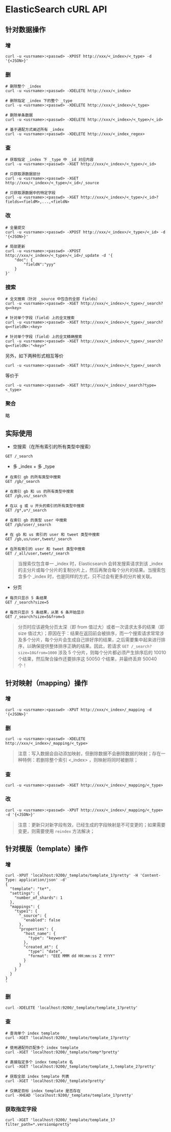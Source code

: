 # ElasticSearch cURL API

## 针对数据操作

### 增

```shell
curl -u <usrname>:<passwd> -XPOST http://xxx/<_index>/<_type> -d '{<JSON>}'
```

### 删

```shell
# 删除整个 _index 
curl -u <usrname>:<passwd> -XDELETE http://xxx/<_index>

# 删除指定 _index 下的整个 _type
curl -u <usrname>:<passwd> -XDELETE http://xxx/<_index>/<_type>

# 删除单条数据
curl -u <usrname>:<passwd> -XDELETE http://xxx/<_index>/<_type>/<_id>

# 基于通配方式阐述所有 _index
curl -u <usrname>:<passwd> -XDELETE http://xxx/<_index_regex>
```

### 查

```shell
# 获取指定 _index 下 _type 中 _id 对应内容
curl -u <usrname>:<passwd> -XGET http://xxx/<_index>/<_type>/<_id>

# 只获取源数据部分
curl -u <usrname>:<passwd> -XGET http://xxx/<_index>/<_type>/<_id>/_source

# 只获取源数据中的特定字段
curl -u <usrname>:<passwd> -XGET http://xxx/<_index>/<_type>/<_id>?fields=<fieldM>,...,<fieldN>
```

### 改

```shell
# 全量提交
curl -u <usrname>:<passwd> -XPOST http://xxx/<_index>/<_type>/<_id> -d '{<JSON>}'

# 局部更新
curl -u <usrname>:<passwd> -XPOST http://xxx/<_index>/<_type>/<_id>/_update -d '{
    "doc": {
        "fieldN":"yyy"
    }
}'
```

### 搜索

```shell
# 全文搜索（针对 _source 中包含的全部 fields）
curl -u <usrname>:<passwd> -XGET http://xxx/<_index>/<_type>/_search?q=<key>

# 针对单个字段（field）上的全文搜索
curl -u <usrname>:<passwd> -XGET http://xxx/<_index>/<_type>/_search?q=<fieldN>:<key>

# 针对单个字段（field）上的全文精确搜索
curl -u <usrname>:<passwd> -XGET http://xxx/<_index>/<_type>/_search?q=<fieldN>:"<key>"
```

另外，如下两种形式相互等价

```
curl -u <usrname>:<passwd> -XGET http://xxx/<_index>/<_type>/_search
```

等价于

```
curl -u <usrname>:<passwd> -XGET http://xxx/<_index>/_search?type=<_type>
```


### 聚合

略

## 实际使用

- 空搜索（在所有索引的所有类型中搜索）

```
GET /_search
```

- 多 _index + 多 _type

```
# 在索引 gb 的所有类型中搜索
GET /gb/_search

# 在索引 gb 和 us 的所有类型中搜索
GET /gb,us/_search

# 在以 g 或 u 开头的索引的所有类型中搜索
GET /g*,u*/_search

# 在索引 gb 的类型 user 中搜索
GET /gb/user/_search

# 在 gb 和 us 索引的 user 和 tweet 类型中搜索
GET /gb,us/user,tweet/_search

# 在所有索引的 user 和 tweet 类型中搜索
GET /_all/user,tweet/_search
```

> 当搜索仅包含单一 _index 时，Elasticsearch 会转发搜索请求到该 _index 的主分片或每个分片的复制分片上，然后再聚合每个分片的结果。当搜索包含多个 _index 时，也是同样的方式，只不过会有更多的分片被关联。

- 分页

```
# 每页只显示 5 条结果
GET /_search?size=5

# 每页只显示 5 条结果，从第 6 条开始显示
GET /_search?size=5&from=5
```

> 分页时应该避免分页太深（即 from 值过大）或者一次请求太多的结果（即 size 值过大）；原因在于：结果在返回前会被排序，而一个搜索请求常常涉及多个分片，每个分片会生成自己排好序的结果，之后需要集中起来进行排序，以确保提供整体排序正确的结果。因此，若请求 `GET /_search?size=10&from=1000` 涉及 5 个分片，则每个分片都必须产生排序后的 10010 个结果，然后聚合操作还要排序这 50050 个结果，并最终丢弃 50040 个！


## 针对映射（mapping）操作

### 增

```shell
curl -u <usrname>:<passwd> -XPUT http://xxx/<_index>/_mapping -d '{<JSON>}'
```

### 删

```shell
curl -u <usrname>:<passwd> -XDELETE http://xxx/<_index>/_mapping/<_type>
```

> 注意：写入数据会自动添加映射，但删除数据不会删除数据的映射；存在一种特例：若删除整个索引 <_index> ，则映射将同时被删除；

### 查

```shell
curl -u <usrname>:<passwd> -XGET http://xxx/<_index>/_mapping/<_type>
```

### 改

```shell
curl -u <usrname>:<passwd> -XPUT http://xxx/<_index>/_mapping/<_type> -d '{<JSON>}'
```

> 注意：更新只对新字段有效，已经生成的字段映射是不可变更的；如果需要变更，则需要使用 `reindex` 方法解决；


## 针对模版（template）操作


### 增

```
curl -XPUT 'localhost:9200/_template/template_1?pretty' -H 'Content-Type: application/json' -d'
{
  "template": "te*",
  "settings": {
    "number_of_shards": 1
  },
  "mappings": {
    "type1": {
      "_source": {
        "enabled": false
      },
      "properties": {
        "host_name": {
          "type": "keyword"
        },
        "created_at": {
          "type": "date",
          "format": "EEE MMM dd HH:mm:ss Z YYYY"
        }
      }
    }
  }
}
'
```

### 删

```
curl -XDELETE 'localhost:9200/_template/template_1?pretty'
```

### 查

```
# 查询单个 index template
curl -XGET 'localhost:9200/_template/template_1?pretty'

# 使用通配符匹配多个 index template
curl -XGET 'localhost:9200/_template/temp*?pretty'

# 直接指定多个 index template 名
curl -XGET 'localhost:9200/_template/template_1,template_2?pretty'

# 获取全部 index template 列表
curl -XGET 'localhost:9200/_template?pretty'

# 仅确定目标 index template 是否存在
curl -XHEAD 'localhost:9200/_template/template_1?pretty'
```

### 获取指定字段

```
curl -XGET 'localhost:9200/_template/template_1?filter_path=*.version&pretty'
```







